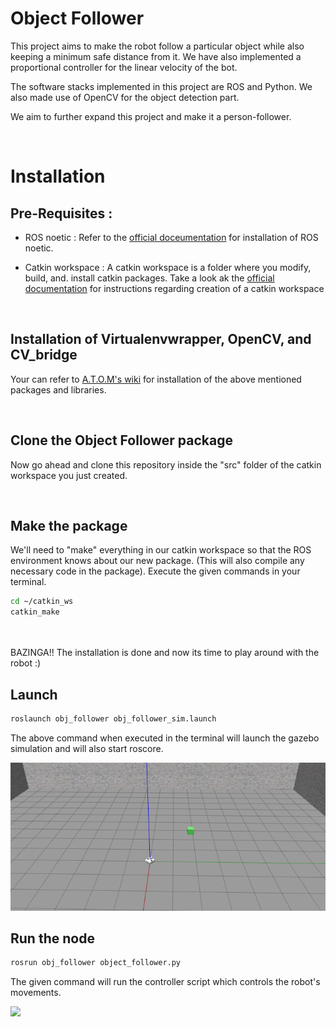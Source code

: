 # Object Follower

This project aims to make the robot follow a particular object while also keeping a minimum safe distance from it. We have also implemented a proportional controller for the linear velocity of the bot. 

The software stacks implemented in this project are ROS and Python. We also made use of OpenCV for the object detection part.

We aim to further expand this project and make it a person-follower.


<br>

# Installation

## Pre-Requisites :
- ROS noetic : Refer to the [official doceumentation](http://wiki.ros.org/noetic/Installation/Ubuntu) for installation of ROS noetic.
               
- Catkin workspace : A catkin workspace is a folder where you modify, build, and. install catkin packages. Take a look ak the [official documentation](http://wiki.ros.org/catkin/Tutorials/create_a_workspace) for instructions regarding creation of a catkin workspace


<br>

## Installation of Virtualenvwrapper, OpenCV, and CV_bridge

Your can refer to [A.T.O.M's wiki](https://atom-robotics-lab.github.io/wiki/setup/virtualenv.html) for installation of the above mentioned packages and libraries.

<br>

## Clone the Object Follower package
Now go ahead and clone this repository inside the "src" folder of the catkin workspace you just created.

<br>

## Make the package
We'll need to "make" everything in our catkin workspace so that the ROS environment knows about our new package.  (This will also compile any necessary code in the package). Execute the given commands in your terminal.

```bash
cd ~/catkin_ws
catkin_make
```


<br><br>
BAZINGA!! The installation is done and now its time to play around with the robot :)



## Launch

```bash
roslaunch obj_follower obj_follower_sim.launch
```
The above command when executed in the terminal will launch the gazebo simulation and will also start roscore.



<img src = "https://github.com/atom-robotics-lab/obj_follower/blob/master/assets/Images/simulation2.png" >


## Run the node

```bash
rosrun obj_follower object_follower.py
```

The given command will run the controller script which controls the robot's movements.

<img src = "https://github.com/atom-robotics-lab/obj_follower/blob/master/assets/GIF's/robot.gif" >



